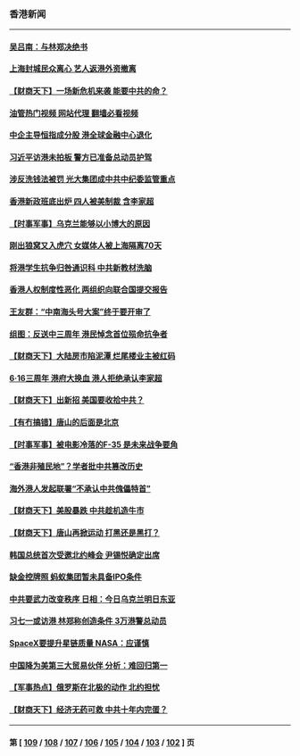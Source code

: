 ### 香港新闻
---
#### [吴吕南：与林郑决绝书](../../pages/ncid1349362/n13764053.md?06212045) 
#### [上海封城民众离心 艺人返港外资撤离](../../pages/ncid1349362/n13764010.md?06212045) 
#### [【财商天下】一场新危机来袭 能要中共的命？](../../pages/ncid1349362/n13763617.md?06212045) 
#### [油管热门视频 网站代理 翻墙必看视频](http://209.222.30.114:81/youtube.html?06212045)
#### [中企主导恒指成分股 港全球金融中心退化](../../pages/ncid1349362/n13763111.md?06212045) 
#### [习近平访港未拍板 警方已准备总动员护驾](../../pages/ncid1349362/n13763095.md?06212045) 
#### [涉反洗钱法被罚 光大集团成中共中纪委监管重点](../../pages/ncid1349362/n13762920.md?06212045) 
#### [香港新政班底出炉 四人被美制裁 含李家超](../../pages/ncid1349362/n13762905.md?06212045) 
#### [【时事军事】乌克兰能够以小博大的原因](../../pages/ncid1349362/n13762837.md?06212045) 
#### [刚出狼窝又入虎穴 女媒体人被上海隔离70天](../../pages/ncid1349362/n13762308.md?06212045) 
#### [将港学生抗争归咎通识科 中共新教材洗脑](../../pages/ncid1349362/n13762382.md?06212045) 
#### [香港人权制度性恶化 两组织向联合国提交报告](../../pages/ncid1349362/n13762176.md?06212045) 
#### [王友群：“中南海头号大案”终于要开审了](../../pages/ncid1349362/n13761877.md?06212045) 
#### [组图：反送中三周年 港民悼念首位殒命抗争者](../../pages/ncid1349362/n13761626.md?06212045) 
#### [【财商天下】大陆房市陷泥潭 烂尾楼业主被红码](../../pages/ncid1349362/n13761890.md?06212045) 
#### [6‧16三周年 港府大换血 港人拒绝承认李家超](../../pages/ncid1349362/n13761847.md?06212045) 
#### [【财商天下】出新招 美国要收拾中共？](../../pages/ncid1349362/n13761125.md?06212045) 
#### [【有冇搞错】唐山的后面是北京](../../pages/ncid1349362/n13760394.md?06212045) 
#### [【时事军事】被电影冷落的F-35 是未来战争要角](../../pages/ncid1349362/n13760325.md?06212045) 
#### [“香港非殖民地”？学者批中共篡改历史](../../pages/ncid1349362/n13760789.md?06212045) 
#### [海外港人发起联署“不承认中共傀儡特首”](../../pages/ncid1349362/n13760639.md?06212045) 
#### [【财商天下】美股暴跌 中共趁机造牛市](../../pages/ncid1349362/n13760341.md?06212045) 
#### [【财商天下】唐山再掀运动 打黑还是黑打？](../../pages/ncid1349362/n13759619.md?06212045) 
#### [韩国总统首次受邀北约峰会 尹锡悦确定出席](../../pages/ncid1349362/n13759570.md?06212045) 
#### [缺金控牌照 蚂蚁集团暂未具备IPO条件](../../pages/ncid1349362/n13759566.md?06212045) 
#### [中共要武力改变秩序 日相：今日乌克兰明日东亚](../../pages/ncid1349362/n13759553.md?06212045) 
#### [习七一或访港 林郑称创造条件 3万港警总动员](../../pages/ncid1349362/n13759375.md?06212045) 
#### [SpaceX要提升星链质量 NASA：应谨慎](../../pages/ncid1349362/n13759543.md?06212045) 
#### [中国降为美第三大贸易伙伴 分析：难回归第一](../../pages/ncid1349362/n13759515.md?06212045) 
#### [【军事热点】俄罗斯在北极的动作 北约担忧](../../pages/ncid1349362/n13759124.md?06212045) 
#### [【财商天下】经济无药可救 中共十年内完蛋？](../../pages/ncid1349362/n13758975.md?06212045) 

---
#### 第 [ [109](./109.md?06212045) / [108](./108.md?06212045) / [107](./107.md?06212045) / [106](./106.md?06212045) / [105](./105.md?06212045) / [104](./104.md?06212045) / [103](./103.md?06212045) / [102](./102.md?06212045) ] 页
